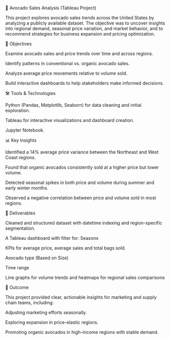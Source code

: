 🥑 Avocado Sales Analysis (Tableau Project)

This project explores avocado sales trends across the United States by analyzing a publicly available dataset. The objective was to uncover insights into regional demand, seasonal price variation, and market behavior, and to recommend strategies for business expansion and pricing optimization.

📌 Objectives

Examine avocado sales and price trends over time and across regions.

Identify patterns in conventional vs. organic avocado sales.

Analyze average price movements relative to volume sold.

Build interactive dashboards to help stakeholders make informed decisions.

🛠 Tools & Technologies

Python (Pandas, Matplotlib, Seaborn) for data cleaning and initial exploration.

Tableau for interactive visualizations and dashboard creation.

Jupyter Notebook.

📊 Key Insights

Identified a 14% average price variance between the Northeast and West Coast regions.

Found that organic avocados consistently sold at a higher price but lower volume.

Detected seasonal spikes in both price and volume during summer and early winter months.

Observed a negative correlation between price and volume sold in most regions.

📁 Deliverables

Cleaned and structured dataset with datetime indexing and region-specific segmentation.

A Tableau dashboard with filter for: Seasons

KPIs for average price, average sales and total bags sold.

Avocado type (Based on Size)

Time range

Line graphs for volume trends and heatmaps for regional sales comparisons

🚀 Outcome

This project provided clear, actionable insights for marketing and supply chain teams, including:

Adjusting marketing efforts seasonally.

Exploring expansion in price-elastic regions.

Promoting organic avocados in high-income regions with stable demand.

